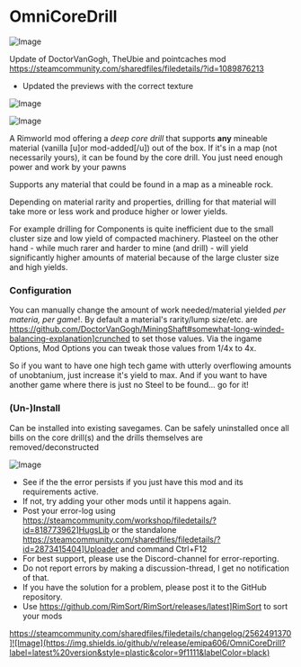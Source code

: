 # OmniCoreDrill

![Image](https://i.imgur.com/buuPQel.png)

Update of DoctorVanGogh, TheUbie and pointcaches mod
https://steamcommunity.com/sharedfiles/filedetails/?id=1089876213

- Updated the previews with the correct texture
 
![Image](https://i.imgur.com/pufA0kM.png)

	
![Image](https://i.imgur.com/Z4GOv8H.png)

A Rimworld mod offering a *deep core drill* that supports **any** mineable material (vanilla [u]or mod-added[/u]) out of the box. If it's in a map (not necessarily yours), it can be found by the core drill. You just need enough power and work by your pawns

Supports any material that could be found in a map as a mineable rock.

Depending on material rarity and properties, drilling for that material will take more or less work and produce higher or lower yields.

For example drilling for Components is quite inefficient due to the small cluster size and low yield of compacted machinery. Plasteel on the other hand - while much rarer and harder to mine (and drill) - will yield significantly higher amounts of material because of the large cluster size and high yields.

### Configuration

You can manually change the amount of work needed/material yielded *per materia, per game*!. By default a material's rarity/lump size/etc. are https://github.com/DoctorVanGogh/MiningShaft#somewhat-long-winded-balancing-explanation]crunched to set those values.
Via the ingame Options, Mod Options you can tweak those values from 1/4x to 4x.

So if you want to have one high tech game with utterly overflowing amounts of unobtanium, just increase it's yield to max. And if you want to have another game where there is just no Steel to be found... go for it!


### (Un-)Install

Can be installed into existing savegames. Can be safely uninstalled once all bills on the core drill(s) and the drills themselves are removed/deconstructed

![Image](https://i.imgur.com/PwoNOj4.png)



-  See if the the error persists if you just have this mod and its requirements active.
-  If not, try adding your other mods until it happens again.
-  Post your error-log using https://steamcommunity.com/workshop/filedetails/?id=818773962]HugsLib or the standalone https://steamcommunity.com/sharedfiles/filedetails/?id=2873415404]Uploader and command Ctrl+F12
-  For best support, please use the Discord-channel for error-reporting.
-  Do not report errors by making a discussion-thread, I get no notification of that.
-  If you have the solution for a problem, please post it to the GitHub repository.
-  Use https://github.com/RimSort/RimSort/releases/latest]RimSort to sort your mods



https://steamcommunity.com/sharedfiles/filedetails/changelog/2562491370]![Image](https://img.shields.io/github/v/release/emipa606/OmniCoreDrill?label=latest%20version&style=plastic&color=9f1111&labelColor=black)

